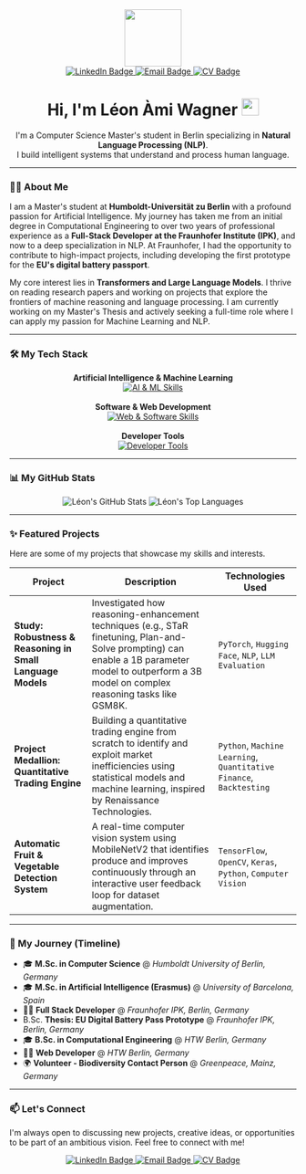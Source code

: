 <div id="header" align="center">
  <img src="https://media.giphy.com/media/M9gbBd9nbDrOTu1Mqx/giphy.gif" width="100"/>
</div>

<div id="badges" align="center">
  <a href="https://www.linkedin.com/in/YOUR_LINKEDIN_PROFILE" target="_blank">
    <img src="https://img.shields.io/badge/LinkedIn-0A66C2?style=for-the-badge&logo=linkedin&logoColor=white" alt="LinkedIn Badge"/>
  </a>
  <a href="mailto:your.email@example.com">
    <img src="https://img.shields.io/badge/Email-D14836?style=for-the-badge&logo=gmail&logoColor=white" alt="Email Badge"/>
  </a>
  <a href="YOUR_CV_LINK.pdf" target="_blank">
    <img src="https://img.shields.io/badge/Download-CV-1DB954?style=for-the-badge&logo=google-drive&logoColor=white" alt="CV Badge"/>
  </a>
</div>

<h1 align="center">
  Hi, I'm Léon Àmi Wagner
  <img src="https://media.giphy.com/media/hvRJCLFzcasrR4ia7z/giphy.gif" width="30px"/>
</h1>

<div align="center">
  I'm a Computer Science Master's student in Berlin specializing in <b>Natural Language Processing (NLP)</b>.
  <br>
  I build intelligent systems that understand and process human language.
</div>

---

### 👨‍💻 About Me

I am a Master's student at **Humboldt-Universität zu Berlin** with a profound passion for Artificial Intelligence. My journey has taken me from an initial degree in Computational Engineering to over two years of professional experience as a **Full-Stack Developer at the Fraunhofer Institute (IPK)**, and now to a deep specialization in NLP. At Fraunhofer, I had the opportunity to contribute to high-impact projects, including developing the first prototype for the **EU's digital battery passport**.

My core interest lies in **Transformers and Large Language Models**. I thrive on reading research papers and working on projects that explore the frontiers of machine reasoning and language processing. I am currently working on my Master's Thesis and actively seeking a full-time role where I can apply my passion for Machine Learning and NLP.

---

### 🛠️ My Tech Stack

<p align="center">
  <b>Artificial Intelligence & Machine Learning</b><br>
  <a href="https://skillicons.dev">
    <img src="https://skillicons.dev/icons?i=python,pytorch,tensorflow,huggingface,scikitlearn,opencv,keras,jupyter" alt="AI & ML Skills" />
  </a>
  <br><br>
  <b>Software & Web Development</b><br>
  <a href="https://skillicons.dev">
    <img src="https://skillicons.dev/icons?i=javascript,react,nodejs,express,mongodb,java,cplusplus,html,css" alt="Web & Software Skills" />
  </a>
  <br><br>
  <b>Developer Tools</b><br>
  <a href="https://skillicons.dev">
    <img src="https://skillicons.dev/icons?i=git,github,docker,vscode" alt="Developer Tools" />
  </a>
</p>

---

### 📊 My GitHub Stats

<p align="center">
  <img src="https://github-readme-stats.vercel.app/api?username=Leon-AW&show_icons=true&theme=tokyonight&include_all_commits=true&count_private=true" alt="Léon's GitHub Stats" />
  <img src="https://github-readme-stats.vercel.app/api/top-langs/?username=Leon-AW&layout=compact&theme=tokyonight" alt="Léon's Top Languages" />
</p>

---

### ✨ Featured Projects

Here are some of my projects that showcase my skills and interests.

| Project                                                               | Description                                                                                                                                                                                            | Technologies Used                                                                  |
| --------------------------------------------------------------------- | ------------------------------------------------------------------------------------------------------------------------------------------------------------------------------------------------------- | ----------------------------------------------------------------------------- |
| **Study: Robustness & Reasoning in Small Language Models** | Investigated how reasoning-enhancement techniques (e.g., STaR finetuning, Plan-and-Solve prompting) can enable a 1B parameter model to outperform a 3B model on complex reasoning tasks like GSM8K. | `PyTorch`, `Hugging Face`, `NLP`, `LLM Evaluation`                              |
| **Project Medallion: Quantitative Trading Engine** | Building a quantitative trading engine from scratch to identify and exploit market inefficiencies using statistical models and machine learning, inspired by Renaissance Technologies.                 | `Python`, `Machine Learning`, `Quantitative Finance`, `Backtesting`             |
| **Automatic Fruit & Vegetable Detection System** | A real-time computer vision system using MobileNetV2 that identifies produce and improves continuously through an interactive user feedback loop for dataset augmentation.                          | `TensorFlow`, `OpenCV`, `Keras`, `Python`, `Computer Vision`                    |

---

### 🚀 My Journey (Timeline)

-   🎓 **M.Sc. in Computer Science** @ *Humboldt University of Berlin, Germany*
-   🎓 **M.Sc. in Artificial Intelligence (Erasmus)** @ *University of Barcelona, Spain*
-   👨‍💻 **Full Stack Developer** @ *Fraunhofer IPK, Berlin, Germany*
-   B.Sc. **Thesis: EU Digital Battery Pass Prototype** @ *Fraunhofer IPK, Berlin, Germany*
-   🎓 **B.Sc. in Computational Engineering** @ *HTW Berlin, Germany*
-   👨‍💻 **Web Developer** @ *HTW Berlin, Germany*
-   🌍 **Volunteer - Biodiversity Contact Person** @ *Greenpeace, Mainz, Germany*

---

### 📫 Let's Connect

I'm always open to discussing new projects, creative ideas, or opportunities to be part of an ambitious vision. Feel free to connect with me!

<div id="badges" align="center">
  <a href="https://www.linkedin.com/in/YOUR_LINKEDIN_PROFILE" target="_blank">
    <img src="https://img.shields.io/badge/LinkedIn-0A66C2?style=for-the-badge&logo=linkedin&logoColor=white" alt="LinkedIn Badge"/>
  </a>
  <a href="mailto:your.email@example.com">
    <img src="https://img.shields.io/badge/Email-D14836?style=for-the-badge&logo=gmail&logoColor=white" alt="Email Badge"/>
  </a>
  <a href="YOUR_CV_LINK.pdf" target="_blank">
    <img src="https://img.shields.io/badge/Download-CV-1DB954?style=for-the-badge&logo=google-drive&logoColor=white" alt="CV Badge"/>
  </a>
</div>
